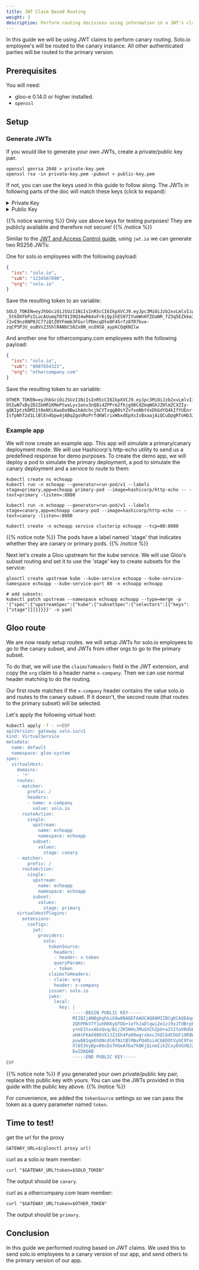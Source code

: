 ```yaml
---
title: JWT Claim Based Routing
weight: 3
description: Perform routing decisions using information in a JWT's claims
---
```


In this guide we will be using JWT claims to perform canary routing. Solo.io employee's will be routed to the canary instance. All other authenticated parties will be routed to the
primary version.

## Prerequisites
You will need:

- gloo-e 0.14.0 or higher installed.
- `openssl`

## Setup

### Generate JWTs
If you would like to generate your own JWTs, create a private/public key pair.
```shell
openssl genrsa 2048 > private-key.pem
openssl rsa -in private-key.pem -pubout > public-key.pem
```
If not, you can use the keys used in this guide to follow along.
The JWTs in following parts of the doc will match these keys (click to expand):
<details><summary>Private Key</summary>
```text
-----BEGIN RSA PRIVATE KEY-----
MIIEogIBAAKCAQEAqqFBFrh4Sc0aMBrywjoaZQhFMkV7f1uhRKKyQfDG+1efhJaD
lqwi2e1zi9xJTdBrpPtcbuIg4+cAF2aF3kHsy+nE1hsxAEeQvq/Bi/ZKSHHs3MuG
XIhZpU+aISItaVRdGBNFu/mjoyvZiFMIDnUoaHAtFKAd4B6VX1JZ1Eh4Pa09wgrx
bocJVQlbdCDGFiOR8WcfPyJ6IiL2M4uxQlRNpuw881qmEhONcdl6TNitBlMAvPQ4
Dsi4Cb6DOtVyUC9ToqL3Wi86DpCnHKNb5RbPXl053VyBpv06cDz7HGeAfba7kQKj
QinmIikZCxy6VGVBJzQUNRKwljFp8Uf8Bk8eEwIDAQABAoIBAEGkH2IaPUxG9xgi
hdlqeNT9RYF9cXEhUv0QifsMIcB3iQp8zMqeFho4WwcnC5w/3eluObT+kSCbsVFP
Q5ipS+t2Vx72/vbYkTqKaq7pZNJR4YlfUqUuXy5VXTn55/ZpWhb08xLJisYvDFSB
fMvzDkR/Qxh4MIYTvesZxyz/ZCJ1biuA5GpvuTYWyv0t4ql25Ok7wSBPViJmuyFM
y8pEk1m0UlvNVsh+KFSbuFSwHdXfOR+QPjq2UCW+8cYi8xsoPhIiGagBl6BPMyc5
xJkfnrSs3kB0S5VdHO4shZXmOuSENtv2OvONjvwoNCzh0sxOtABUMqeFvNEMhopm
5gs1H4ECgYEA2TnYxNZ98BXEUoc/xyXwHCeTNbZHNdDII6jyDOPMOlWbjGyX1OPo
3WGU5Nehvn5JUC3QDivm8oMXklVBMD76Jllx/4C6X72u8yorp4Q/Hj0qDAKWP8Pp
jn2cJX4SYXjXYvBJN+LuUIdkbVnEE3qZi85qRqJTPh5mcYjsOZeQXxECgYEAyRYy
lMeYUA9NeNJOszzJRFE7vgjfQ1NLqEKhTq4NmmHEkK661IhnrxnvFBfVtor99kSO
o7P3JZ8xcevoZqP1W3t4vO96TIxa0vPrn43C25xPYJHswrPqQteF3j65rWOto5o2
+SSUJCXYH0YPbNSAHqHajAXEZheuyYxUSB4hsuMCgYBST3IM+/2SeJ0AbJFFI+H8
uR41zxDimm8L3BuDuNmNDR04s3lAyO9W23/wyqhWJ0IeaI2aoRYMtJG8+CMQZfyh
hWkF2MBGQPjG2SbbfefwzFpfXKeUF+cq//un1UKfvotWyRflXk7RIsxyBv6eJumB
qUBp7V4/foNw5+Ii3IRvEQKBgETyln9K/J+ez5p4ycFNO1lwXQKouhy0h8F2ryZy
KXngwew17RuIdbylMMN79Kw1diSllx7sSvacYfDEyZe/6hXm/RwTJKTwjwe72POJ
QOHZ86GSB1MvK0il62GrsjCQd+4bp3O/pgfK7hKzDADtz8wxBOVz6MZ0olq7Af8E
TduvAoGALciccA3OE4gsUc5clZDaT8iZUx12J0MNV87IhK5mLnF9mdT5GVohPvrA
lLwvQs17ZdSgwMmnDZV4CHCnEog0R9jBAWRpdmSF7nXRYiUavmaqwINjUIWWZmvg
xTS0qnY2ReWxStgeIgcFRovI3BJJWAolcX+qIESOSBbFr++SdfI=
-----END RSA PRIVATE KEY-----
```
</details>
<details><summary>Public Key</summary>
```text
-----BEGIN PUBLIC KEY-----
MIIBIjANBgkqhkiG9w0BAQEFAAOCAQ8AMIIBCgKCAQEAqqFBFrh4Sc0aMBrywjoa
ZQhFMkV7f1uhRKKyQfDG+1efhJaDlqwi2e1zi9xJTdBrpPtcbuIg4+cAF2aF3kHs
y+nE1hsxAEeQvq/Bi/ZKSHHs3MuGXIhZpU+aISItaVRdGBNFu/mjoyvZiFMIDnUo
aHAtFKAd4B6VX1JZ1Eh4Pa09wgrxbocJVQlbdCDGFiOR8WcfPyJ6IiL2M4uxQlRN
puw881qmEhONcdl6TNitBlMAvPQ4Dsi4Cb6DOtVyUC9ToqL3Wi86DpCnHKNb5RbP
Xl053VyBpv06cDz7HGeAfba7kQKjQinmIikZCxy6VGVBJzQUNRKwljFp8Uf8Bk8e
EwIDAQAB
-----END PUBLIC KEY-----
```
</details>

{{% notice warning %}}
Only use above keys for testing purposes! They are publicly available and therefore not secure!
{{% /notice %}}


Similar to the [JWT and Access Control guide](../access_control/#create-the-json-web-token-jwt), using `jwt.io` we can generate two RS256 JWTs:

One for solo.io employees with the following payload:
```json
{
  "iss": "solo.io",
  "sub": "1234567890",
  "org": "solo.io"
}
```

Save the resulting token to an variable:
```shell
SOLO_TOKEN=eyJhbGciOiJSUzI1NiIsInR5cCI6IkpXVCJ9.eyJpc3MiOiJzb2xvLmlvIiwic3ViIjoiMTIzNDU2Nzg5MCIsIm9yZyI6InNvbG8uaW8ifQ.WeYtM17EBdQc5Ka9PHPseKhX96krnQSARN8dLA806FyKY2MKWzdlAQL0UYfFi1c2C8_4pW0taK2vwhmKU2zgCvLb-_5tkOXFbPzILucAUumqT079139Q34wR64xFr6jQp1hES97IYumWnHfZOaNR_fZ3q5EZkke3YrdGhHHfo1ze41w77QCV234eDi72RmSawEaKyEGevZev16iw3M7Gfk_cet05DHfn9CPFlbuc9DkU8-r2vE9nz8NP0JC77iQtZ0YFmmb3FGxrlPDmcqDte0F45rfz8TR7hve-zqCP5PJU_euBVsZ3ShlRANbCS02x8N_ocO9S8_aypkCQqKNIlw
```

And another one for othercompany.com employees with the following payload:

```json
{
  "iss": "solo.io",
  "sub": "0987654321",
  "org": "othercompany.com"
}
```

Save the resulting token to an variable:
```shell
OTHER_TOKEN=eyJhbGciOiJSUzI1NiIsInR5cCI6IkpXVCJ9.eyJpc3MiOiJzb2xvLmlvIiwic3ViIjoiMDk4NzY1NDMyMSIsIm9yZyI6Im90aGVyY29tcGFueS5jb20ifQ.ULWH8i4LINvrHull2LKSiBhlGOJmNf9OkXdjPCyHmiZGC9GEWuLzBBiBkXUalNgJ_fLpHtwml9eN3ALoU8Ni9aAq_IRW9GE_fbqpdIztgd4IYxwbMBH-O5IwN7xBy2D2ZeHR1KMePtwxLyv1env3nQ8i4ZPPrm2fhjg90CdZmqWGhJZHlmZCXZIy-gQKIptzkDMI1t0eNtLKwoOa9BwihAdchcjbCYTxqgB0sYZvfxeNbtVxDhGdYQ4kIfYUEnr-IsfpNhT2d1LlBlEn4bpw4jABqZgoVRoPrfdKWlrixWbxdEpXsIsBxaajAiQCuDpgRfoHb3JNJNgYaa_jKuT0GA
```

### Example app
We will now create an example app. This app will simulate a primary/canary deployment mode. 
We will use Hashicorp's http-echo utility to send us a predefined response for demo purposes.
To create the demo app, we will deploy a pod to simulate the primary deployment, a pod to simulate the canary deployment and a service to route to them:
```
kubectl create ns echoapp
kubectl run -n echoapp --generator=run-pod/v1 --labels stage=primary,app=echoapp primary-pod --image=hashicorp/http-echo -- -text=primary -listen=:8080

kubectl run -n echoapp --generator=run-pod/v1 --labels stage=canary,app=echoapp canary-pod --image=hashicorp/http-echo -- -text=canary -listen=:8080

kubectl create -n echoapp service clusterip echoapp --tcp=80:8080
```

{{% notice note %}}
The pods have a label named 'stage' that indicates whether they are canary or primary pods.
{{% /notice %}}

Next let's create a Gloo upstream for the kube service. We will use Gloo's subset routing and set it to use the 'stage' key to create subsets for the service:
```shell
glooctl create upstream kube --kube-service echoapp --kube-service-namespace echoapp --kube-service-port 80 -n echoapp echoapp

# add subsets:
kubectl patch upstream --namespace echoapp echoapp --type=merge -p '{"spec":{"upstreamSpec":{"kube":{"subsetSpec":{"selectors":[{"keys":["stage"]}]}}}}}' -o yaml
```

## Gloo route

We are now ready setup routes. we will setup JWTs for solo.io employees to go to the canary subset,
and JWTs from other orgs to go to the primary subset.

To do that, we will use the `claimsToHeaders` field in the JWT extension, and copy the `org` claim
to a header name `x-company`. Then we can use normal header matching to do the routing. 

Our first route matches if the `x-company` header contains the value solo.io and routes to the canary subset. If it doesn't, the second route (that routes to the primary subset) will be selected.

Let's apply the following virtual host:

```bash
kubectl apply -f - <<EOF
apiVersion: gateway.solo.io/v1
kind: VirtualService
metadata:
  name: default
  namespace: gloo-system
spec:
  virtualHost:
    domains:
    - '*'
    routes:
    - matcher:
        prefix: /
        headers:
        - name: x-company
          value: solo.io
      routeAction:
        single:
          upstream:
            name: echoapp
            namespace: echoapp
          subset:
            values:
              stage: canary
    - matcher:
        prefix: /
      routeAction:
        single:
          upstream:
            name: echoapp
            namespace: echoapp
          subset:
            values:
              stage: primary
    virtualHostPlugins:
      extensions:
        configs:
          jwt:
            providers:
              solo:
                tokenSource:
                  headers:
                  - header: x-token
                  queryParams:
                  - token
                claimsToHeaders:
                - claim: org
                  header: x-company
                issuer: solo.io
                jwks:
                  local:
                    key: |
                         -----BEGIN PUBLIC KEY-----
                         MIIBIjANBgkqhkiG9w0BAQEFAAOCAQ8AMIIBCgKCAQEAqqFBFrh4Sc0aMBrywjoa
                         ZQhFMkV7f1uhRKKyQfDG+1efhJaDlqwi2e1zi9xJTdBrpPtcbuIg4+cAF2aF3kHs
                         y+nE1hsxAEeQvq/Bi/ZKSHHs3MuGXIhZpU+aISItaVRdGBNFu/mjoyvZiFMIDnUo
                         aHAtFKAd4B6VX1JZ1Eh4Pa09wgrxbocJVQlbdCDGFiOR8WcfPyJ6IiL2M4uxQlRN
                         puw881qmEhONcdl6TNitBlMAvPQ4Dsi4Cb6DOtVyUC9ToqL3Wi86DpCnHKNb5RbP
                         Xl053VyBpv06cDz7HGeAfba7kQKjQinmIikZCxy6VGVBJzQUNRKwljFp8Uf8Bk8e
                         EwIDAQAB
                         -----END PUBLIC KEY-----
EOF
```

{{% notice note %}}
if you generated your own private/public key pair, replace this public key with yours.
You can use the JWTs provided in this guide with the public key above.
{{% /notice %}}

For convenience, we added the `tokenSource` settings so we can pass the token as a query parameter named `token`.

## Time to test!

get the url for the proxy
```
GATEWAY_URL=$(glooctl proxy url)
```
curl as a solo.io team member:
```
curl "$GATEWAY_URL?token=$SOLO_TOKEN"
```
The output should be `canary`.

curl as a othercompany.com team member:
```
curl "$GATEWAY_URL?token=$OTHER_TOKEN"
```
The output should be `primary`.

## Conclusion

In this guide we performed routing based on JWT claims. We used this to send solo.io employees to a canary version of our app, and send others to the primary version of our app.
